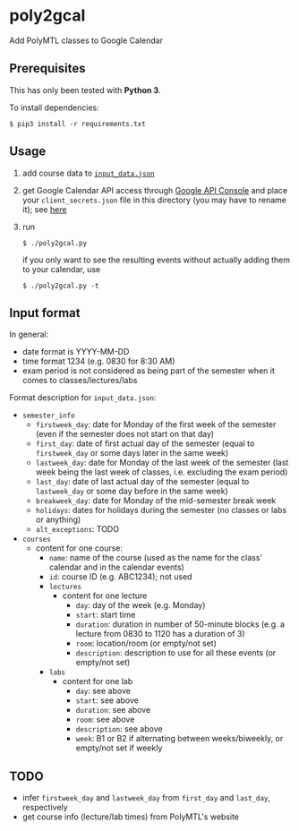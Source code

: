 # poly2gcal

Add PolyMTL classes to Google Calendar

## Prerequisites

This has only been tested with **Python 3**.

To install dependencies:

```shell
$ pip3 install -r requirements.txt
```

## Usage

1. add course data to [`input_data.json`](./input_data.json)

2. get Google Calendar API access through [Google API Console](https://console.developers.google.com/) and place your `client_secrets.json` file in this directory (you may have to rename it); see [here](https://github.com/googleapis/google-api-python-client/blob/master/docs/client-secrets.md)

3. run
   ```shell
   $ ./poly2gcal.py
   ```
   if you only want to see the resulting events without actually adding them to your calendar, use
   ```shell
   $ ./poly2gcal.py -t
   ```

## Input format

In general:

* date format is YYYY-MM-DD
* time format 1234 (e.g. 0830 for 8:30 AM)
* exam period is not considered as being part of the semester when it comes to classes/lectures/labs

Format description for `input_data.json`:

* `semester_info`
   * `firstweek_day`: date for Monday of the first week of the semester (even if the semester does not start on that day)
   * `first_day`: date of first actual day of the semester (equal to `firstweek_day` or some days later in the same week)
   * `lastweek_day`: date for Monday of the last week of the semester (last week being the last week of classes, i.e. excluding the exam period)
   * `last_day`: date of last actual day of the semester (equal to `lastweek_day` or some day before in the same week)
   * `breakweek_day`: date for Monday of the mid-semester break week
   * `holidays`: dates for holidays during the semester (no classes or labs or anything)
   * `alt_exceptions`: TODO
* `courses`
   * content for one course:
      * `name`: name of the course (used as the name for the class' calendar and in the calendar events)
      * `id`: course ID (e.g. ABC1234); not used
      * `lectures`
         * content for one lecture
            * `day`: day of the week (e.g. Monday)
            * `start`: start time
            * `duration`: duration in number of 50-minute blocks (e.g. a lecture from 0830 to 1120 has a duration of 3)
            * `room`: location/room (or empty/not set)
            * `description`: description to use for all these events (or empty/not set)
      * `labs`
         * content for one lab
            * `day`: see above
            * `start`: see above
            * `duration`: see above
            * `room`: see above
            * `description`: see above
            * `week`: B1 or B2 if alternating between weeks/biweekly, or empty/not set if weekly

## TODO

* infer `firstweek_day` and `lastweek_day` from `first_day` and `last_day`, respectively
* get course info (lecture/lab times) from PolyMTL's website
